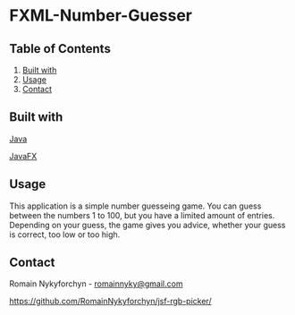 # FXML-Number-Guesser

## Table of Contents

1. [Built with](#built-with)
2. [Usage](#usage)
3. [Contact](#contact)

## Built with <a name="built-with"></a>

[Java](https://www.java.com/)

[JavaFX](https://openjfx.io/)

## Usage <a name="usage"></a>

This application is a simple number guesseing game. You can guess between the numbers 1 to 100, but you have a limited amount of entries. Depending on your guess, the game gives you advice, whether your guess is correct, too low or too high.

## Contact <a name="contact"></a>

Romain Nykyforchyn - romainnyky@gmail.com

https://github.com/RomainNykyforchyn/jsf-rgb-picker/

